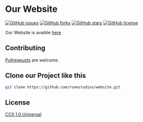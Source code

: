 # Our Website
[![GitHub issues](https://img.shields.io/github/issues/runestudios/website)](https://github.com/runestudios/website/issues) [![GitHub forks](https://img.shields.io/github/forks/runestudios/website)](https://github.com/runestudios/website/network) [![GitHub stars](https://img.shields.io/github/stars/runestudios/website)](https://github.com/runestudios/website/stargazers) [![GitHub license](https://img.shields.io/github/license/runestudios/website)](https://github.com/runestudios/website/blob/master/LICENSE)

Our Website is avaible [here](https://web.runestudios.de)

## Contributing

[Pullreqeusts](https://github.com/runestudios/website/pulls) are welcome.


## Clone our Project like this

```bash
git clone https://github.com/runestudios/website.git
```

## License

[CC0 1.0 Universal](https://creativecommons.org/publicdomain/zero/1.0/deed.en)
